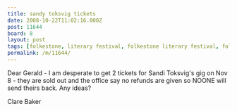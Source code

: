 ```yaml
---
title: sandy toksvig tickets
date: 2008-10-22T11:02:16.000Z
post: 11644
board: 8
layout: post
tags: [folkestone, literary festival, folkestone literary festival, folkestone literary festival tickets, sandi toksvig, sandi toksvig tickets]
permalink: /m/11644/
---
```

Dear Gerald - I am desperate to get 2 tickets for Sandi Toksvig's gig on Nov 8 - they are sold out and the office say no refunds are given so NOONE will send theirs back.  Any ideas?

Clare Baker
